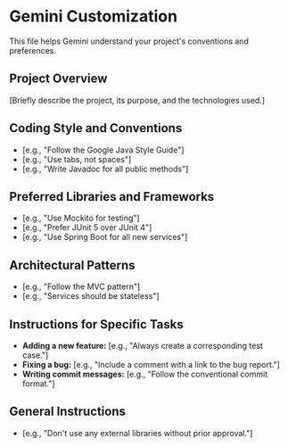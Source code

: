 # Gemini Customization

This file helps Gemini understand your project's conventions and preferences.

## Project Overview

[Briefly describe the project, its purpose, and the technologies used.]

## Coding Style and Conventions

*   [e.g., "Follow the Google Java Style Guide"]
*   [e.g., "Use tabs, not spaces"]
*   [e.g., "Write Javadoc for all public methods"]

## Preferred Libraries and Frameworks

*   [e.g., "Use Mockito for testing"]
*   [e.g., "Prefer JUnit 5 over JUnit 4"]
*   [e.g., "Use Spring Boot for all new services"]

## Architectural Patterns

*   [e.g., "Follow the MVC pattern"]
*   [e.g., "Services should be stateless"]

## Instructions for Specific Tasks

*   **Adding a new feature:** [e.g., "Always create a corresponding test case."]
*   **Fixing a bug:** [e.g., "Include a comment with a link to the bug report."]
*   **Writing commit messages:** [e.g., "Follow the conventional commit format."]

## General Instructions

*   [e.g., "Don't use any external libraries without prior approval."]
